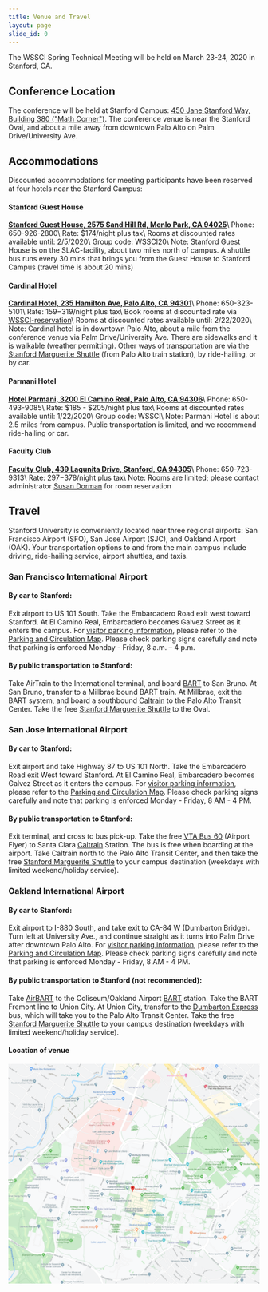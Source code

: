 ```yaml
---
title: Venue and Travel
layout: page
slide_id: 0
---
```


<p class="lead">
The WSSCI Spring Technical Meeting will be held on March 23-24, 2020 in Stanford, CA.
</p>

## Conference Location

The conference will be held at Stanford Campus: 
[450 Jane Stanford Way, Building 380 ("Math Corner")<i class="fa fa-external-link fa-fw" aria-hidden="true"></i>](https://www.google.com/maps/place/Building+380/@37.4287657,-122.1713269,15z/data=!4m5!3m4!1s0x0:0xa26502e9f757c00f!8m2!3d37.4287657!4d-122.1713269). The conference venue is near the Stanford Oval, and about a mile away from downtown Palo Alto on Palm Drive/University Ave. 


## Accommodations

Discounted accommodations for meeting participants have been reserved at four hotels near the Stanford Campus:

#### Stanford Guest House
[<i class="fa fa-external-link fa-fw" aria-hidden="true"></i>**Stanford Guest House, 2575 Sand Hill Rd, Menlo Park, CA 94025**](https://rde.stanford.edu/hospitality/stanford-guest-house)\\
Phone: 650-926-2800\\
Rate: $174/night plus tax\\
Rooms at discounted rates available until: 2/5/2020\\
Group code: WSSCI20\\
Note: Stanford Guest House is on the SLAC-facility, about two miles north of campus. A shuttle bus runs every 30 mins that brings you from the Guest House to Stanford Campus (travel time is about 20 mins)

#### Cardinal Hotel
[<i class="fa fa-external-link fa-fw" aria-hidden="true"></i>**Cardinal Hotel, 235 Hamilton Ave, Palo Alto, CA 94301**](https://cardinalhotel.com)\\
Phone: 650-323-5101\\
Rate: $159-$319/night plus tax\\
Book rooms at discounted rate via [WSSCI-reservation<i class="fa fa-external-link fa-fw" aria-hidden="true"></i>](https://res.windsurfercrs.com/bbe/page2.aspx?pcode=GEM_581&propertyid=14212&nights=2&checkin=03/22/2020&group=Wssci2020)\\
Rooms at discounted rates available until: 2/22/2020\\
Note: Cardinal hotel is in downtown Palo Alto, about a mile from the conference venue via Palm Drive/University Ave. There are sidewalks and it is walkable (weather permitting). Other ways of transportation are via the
<a href="https://transportation.stanford.edu/marguerite">Stanford Marguerite Shuttle</a> (from Palo Alto train station), by ride-hailing, or by car.

#### Parmani Hotel
[<i class="fa fa-external-link fa-fw" aria-hidden="true"></i>**Hotel Parmani, 3200 El Camino Real, Palo Alto, CA 94306**](http://hotelparmani.com)\\
Phone: 650-493-9085\\
Rate: $185 - $205/night plus tax\\
Rooms at discounted rates available until: 1/22/2020\\
Group code: WSSCI\\
Note: Parmani Hotel is about 2.5 miles from campus. Public transportation is limited, and we recommend ride-hailing or car.

#### Faculty Club
[<i class="fa fa-external-link fa-fw" aria-hidden="true"></i>**Faculty Club, 439 Lagunita Drive, Stanford, CA 94305**](https://facultyclub.stanford.edu)\\
Phone: 650-723-9313\\
Rate: $297-$378/night plus tax\\
Note: Rooms are limited; please contact administrator <a href="mailto:susand2@stanford.edu?subject=WSSCI-meeting: Room Reservation at Faculty Club">Susan Dorman</a> for room reservation

## Travel

Stanford University is conveniently located near three regional airports: San Francisco Airport (SFO), San Jose Airport (SJC), and Oakland Airport (OAK). 
Your transportation options to and from the main campus include driving, ride-hailing service, airport shuttles, and taxis. 

### San Francisco International Airport

#### By car to Stanford: 
<p>Exit airport to US 101 South. Take the Embarcadero Road exit west toward Stanford. At El Camino Real, Embarcadero becomes Galvez Street as it enters the campus. For <a href="https://transportation.stanford.edu/parking/purchase-a-parking-permit/visitors">visitor parking information</a>, please refer to the <a href="https://stanford.box.com/v/Parking-and-Circulation-Map">Parking and Circulation Map</a>. Please check parking signs carefully and note that parking is enforced Monday - Friday, 8 a.m. – 4 p.m.</p>

#### By public transportation to Stanford:
Take AirTrain to the International terminal, and board <a href="http://www.bart.gov/">BART</a> to San Bruno. At San Bruno, transfer to a Millbrae bound BART train. At Millbrae, exit the BART system, and board a southbound <a href="http://www.caltrain.com/timetable.html">Caltrain</a> to the Palo Alto Transit Center. Take the free <a href="https://transportation.stanford.edu/marguerite">Stanford Marguerite Shuttle</a> to the Oval.

### San Jose International Airport

#### By car to Stanford: 
Exit airport and take Highway 87 to US 101 North. Take the Embarcadero Road exit West toward Stanford. At El Camino Real, Embarcadero becomes Galvez Street as it enters the campus. For <a href="https://transportation.stanford.edu/parking/purchase-a-parking-permit/visitors">visitor parking information</a>, please refer to the <a href="https://stanford.box.com/v/Parking-and-Circulation-Map">Parking and Circulation Map</a>. Please check parking signs carefully and note that parking is enforced Monday - Friday, 8 AM - 4 PM.

#### By public transportation to Stanford:
Exit terminal, and cross to bus pick-up. Take the free <a href="https://www.vta.org/go/routes/60?version=upcoming">VTA Bus 60</a> (Airport Flyer) to Santa Clara <a href="http://www.caltrain.com/timetable.html">Caltrain</a> Station. <span>The bus is free when boarding at the airport. </span> Take Caltrain north to the Palo Alto Transit Center, and then take the free <a href="https://transportation.stanford.edu/marguerite">Stanford Marguerite Shuttle</a> to your campus destination (weekdays with limited weekend/holiday service).

### Oakland International Airport

#### By car to Stanford: 
Exit airport to I-880 South, and take exit to CA-84 W (Dumbarton Bridge). Turn left at University Ave., and continue straight as it turns into Palm Drive after downtown Palo Alto. For <a href="https://transportation.stanford.edu/parking/purchase-a-parking-permit/visitors">visitor parking information</a>, please refer to the <a href="https://stanford.box.com/v/Parking-and-Circulation-Map">Parking and Circulation Map</a>. Please check parking signs carefully and note that parking is enforced Monday - Friday, 8 AM - 4 PM.

#### By public transportation to Stanford (not recommended):
Take <a href="http://www.bart.gov/guide/airport/outbound_oak.aspx">AirBART</a> to the Coliseum/Oakland Airport <a href="http://www.bart.gov/">BART</a> station. Take the BART Fremont line to Union City. At Union City, transfer to the <a href="https://dumbartonexpress.com/line-db-schedule/">Dumbarton Express</a> bus, which will take you to the Palo Alto Transit Center. Take the free <a href="https://transportation.stanford.edu/marguerite">Stanford Marguerite Shuttle</a> to your campus destination (weekdays with limited weekend/holiday service).

#### Location of venue

[<img class="img-fluid" src="./assets/images/meetingLocation.png" alt="direction">](https://www.google.com/maps/place/Building+380/@37.4287657,-122.1713269,15z/data=!4m5!3m4!1s0x0:0xa26502e9f757c00f!8m2!3d37.4287657!4d-122.1713269)
